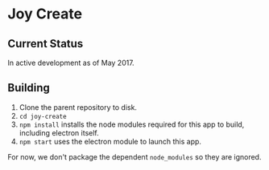 # Joy Create

## Current Status
In active development as of May 2017.

## Building
 1. Clone the parent repository to disk.
 2. `cd joy-create`
 3. `npm install` installs the node modules required for this app to build, including electron itself.
 4. `npm start` uses the electron module to launch this app.

For now, we don't package the dependent `node_modules` so they are ignored.
